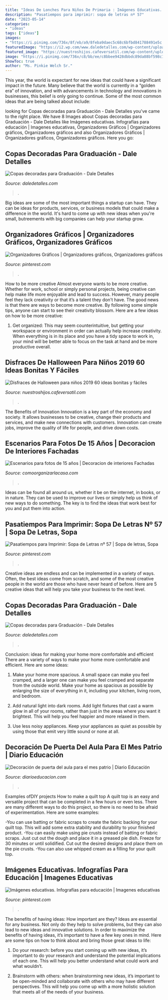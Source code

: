 ```yaml
---
title: "Ideas De Lonches Para Niños De Primaria : Imágenes Educativas. Infografías Para Educación"
description: "Pasatiempos para imprimir: sopa de letras nº 57"
date: "2023-05-14"
categories:
- "ideas"
tags: ["ideas"]
images:
- "https://i.pinimg.com/736x/8f/eb/a9/8feba9daec5c68c6bfbd841788491e5c.jpg"
featuredImage: "https://i2.wp.com/www.daledetalles.com/wp-content/uploads/2016/04/copa-para-graduacion5.jpg?resize=418%2C589"
featured_image: "https://nuestroshijos.cafeversatil.com/wp-content/uploads/2016/11/033-6-650x867.jpg"
image: "https://i.pinimg.com/736x/c8/bb/ee/c8bbee9428dbbdc89da88bf598c1b584--primer-crossword.jpg"
ShowToc: true
author: "Ms. Pinkie Welch Sr."
---
```



This year, the world is expectant for new ideas that could have a significant impact in the future. Many believe that the world is currently in a “golden era” of innovation, and with advancements in technology and innovations in businesses, this belief is only going to continue. Some of the most common ideas that are being talked about include: 

	

		
looking for Copas decoradas para Graduación - Dale Detalles you've came to the right place. We have 8 Images about Copas decoradas para Graduación - Dale Detalles like Imágenes educativas. Infografías para educación | Imagenes educativas, Organizadores Gráficos | Organizadores gráficos, Organizadores gráficos and also Organizadores Gráficos | Organizadores gráficos, Organizadores gráficos. Here you go:
		
    
## Copas Decoradas Para Graduación - Dale Detalles

<img loading=lazy src="https://i2.wp.com/www.daledetalles.com/wp-content/uploads/2016/04/copa-para-graduacion5.jpg?resize=418%2C589" onerror="this.onerror=null;this.src='https://tse3.mm.bing.net/th?id=OIP.vXvKRjwfPSCcajpM95th_wAAAA&amp;pid=15.1';" alt="Copas decoradas para Graduación - Dale Detalles">

_Source: daledetalles.com_

>. 

	

Big ideas are some of the most important things a startup can have. They can be ideas for products, services, or business models that could make a difference in the world. It's hard to come up with new ideas when you're small, butreements with big companies can help your startup grow.

    
## Organizadores Gráficos | Organizadores Gráficos, Organizadores Gráficos

<img loading=lazy src="https://i.pinimg.com/736x/55/6b/b8/556bb82d118e643aab0e40fcba1689e9.jpg" onerror="this.onerror=null;this.src='https://tse2.mm.bing.net/th?id=OIP.8jwBj1jfOXGQ5egQvVdecwHaJ4&amp;pid=15.1';" alt="Organizadores Gráficos | Organizadores gráficos, Organizadores gráficos">

_Source: pinterest.com_

>. 

	

How to be more creative
Almost everyone wants to be more creative. Whether for work, school or simply personal projects, being creative can help make life more enjoyable and lead to success. However, many people feel they lack creativity or that it’s a talent they don’t have. The good news is that there are ways to become more creative. By following some simple tips, anyone can start to see their creativity blossom.
Here are a few ideas on how to be more creative:

1) Get organized: This may seem counterintuitive, but getting your workspace or environment in order can actually help increase creativity. When everything is in its place and you have a tidy space to work in, your mind will be better able to focus on the task at hand and be more productive overall.

    
## Disfraces De Halloween Para Niños 2019 60 Ideas Bonitas Y Fáciles

<img loading=lazy src="https://nuestroshijos.cafeversatil.com/wp-content/uploads/2016/11/033-6-650x867.jpg" onerror="this.onerror=null;this.src='https://tse3.mm.bing.net/th?id=OIP.4PS_IScKTnD3SNo1DN87lwHaJ4&amp;pid=15.1';" alt="Disfraces de Halloween para niños 2019 60 ideas bonitas y fáciles">

_Source: nuestroshijos.cafeversatil.com_

>. 

	

The Benefits of Innovation
Innovation is a key part of the economy and society. It allows businesses to be creative, change their products and services, and make new connections with customers. Innovation can create jobs, improve the quality of life for people, and drive down costs.

    
## Escenarios Para Fotos De 15 Años | Decoracion De Interiores Fachadas

<img loading=lazy src="http://comoorganizarlacasa.com/wp-content/uploads/2018/03/escenarios-para-fotos-de-15-anos-1.jpg" onerror="this.onerror=null;this.src='https://tse1.mm.bing.net/th?id=OIP.85XR8sAE6Vv7KhRHpcNsgQHaHa&amp;pid=15.1';" alt="Escenarios para fotos de 15 años | Decoracion de interiores Fachadas">

_Source: comoorganizarlacasa.com_

>. 

	

Ideas can be found all around us, whether it be on the internet, in books, or in nature. They can be used to improve our lives or simply help us think of new ways to do something. The key is to find the ideas that work best for you and put them into action.

    
## Pasatiempos Para Imprimir: Sopa De Letras Nº 57 | Sopa De Letras, Sopa

<img loading=lazy src="https://i.pinimg.com/736x/c8/bb/ee/c8bbee9428dbbdc89da88bf598c1b584--primer-crossword.jpg" onerror="this.onerror=null;this.src='https://tse3.mm.bing.net/th?id=OIP.MJPjl_qmmsa-I2dEH-gpcgHaFg&amp;pid=15.1';" alt="Pasatiempos para Imprimir: Sopa de Letras nº 57 | Sopa de letras, Sopa">

_Source: pinterest.com_

>. 

	

Creative ideas are endless and can be implemented in a variety of ways. Often, the best ideas come from scratch, and some of the most creative people in the world are those who have never heard of before. Here are 5 creative ideas that will help you take your business to the next level.

    
## Copas Decoradas Para Graduación - Dale Detalles

<img loading=lazy src="https://i2.wp.com/www.daledetalles.com/wp-content/uploads/2016/04/copa-para-graduacion2.jpg?resize=540%2C720" onerror="this.onerror=null;this.src='https://tse3.mm.bing.net/th?id=OIP.lUQMiWnwLV8VxbbxlqMpvAHaJ4&amp;pid=15.1';" alt="Copas decoradas para Graduación - Dale Detalles">

_Source: daledetalles.com_

>. 

	

Conclusion: ideas for making your home more comfortable and efficient
There are a variety of ways to make your home more comfortable and efficient. Here are some ideas: 
1. Make your home more spacious. A small space can make you feel cramped, and a larger one can make you feel cramped and separate from the outside world. Make your home as spacious as possible by enlarging the size of everything in it, including your kitchen, living room, and bedroom.

2. Add natural light into dark rooms. Add light fixtures that cast a warm glow in all of your rooms, rather than just in the areas where you want it brightest. This will help you feel happier and more relaxed in them.

3. Use less noisy appliances. Keep your appliances as quiet as possible by using those that emit very little sound or none at all.

    
## Decoración De Puerta Del Aula Para El Mes Patrio | Diario Educación

<img loading=lazy src="https://diarioeducacion.com/wp-content/uploads/2018/08/puertas-independencia-9.jpg" onerror="this.onerror=null;this.src='https://tse2.mm.bing.net/th?id=OIP.gZ1ZKuSF6J6wkhy8Vp4kNQHaNK&amp;pid=15.1';" alt="Decoración de puerta del aula para el mes patrio | Diario Educación">

_Source: diarioeducacion.com_

>. 

	

Examples ofDIY projects
How to make a quilt top
A quilt top is an easy and versatile project that can be completed in a few hours or even less. There are many different ways to do this project, so there is no need to be afraid of experimentation. Here are some examples: 

-You can use batting or fabric scraps to create the fabric backing for your quilt top. This will add some extra stability and durability to your finished product. 
-You can easily make using pie crusts instead of batting or fabric scraps. Just cut out the dough and place it in a greased pie dish. Freeze for 30 minutes or until solidified. Cut out the desired designs and place them on the pie crusts. 
-You can also use whipped cream as a filling for your quilt top.

    
## Imágenes Educativas. Infografías Para Educación | Imagenes Educativas

<img loading=lazy src="https://i.pinimg.com/736x/8f/eb/a9/8feba9daec5c68c6bfbd841788491e5c.jpg" onerror="this.onerror=null;this.src='https://tse3.mm.bing.net/th?id=OIP.WPuu1CT9kpHRcLfLcd0IWwHaSh&amp;pid=15.1';" alt="Imágenes educativas. Infografías para educación | Imagenes educativas">

_Source: pinterest.com_

>. 

	

The benefits of having ideas: How important are they?
Ideas are essential for any business. Not only do they help to solve problems, but they can also lead to new ideas and innovative solutions. In order to maximize the benefits of having ideas, it’s important to have a few key ones in mind. Here are some tips on how to think about and bring those great ideas to life:
1. Do your research: before you start coming up with new ideas, it’s important to do your research and understand the potential implications of each one. This will help you better understand what could work and what wouldn’t.

2. Brainstorm with others: when brainstorming new ideas, it’s important to be open-minded and collaborate with others who may have different perspectives. This will help you come up with a more holistic solution that meets all of the needs of your business.

